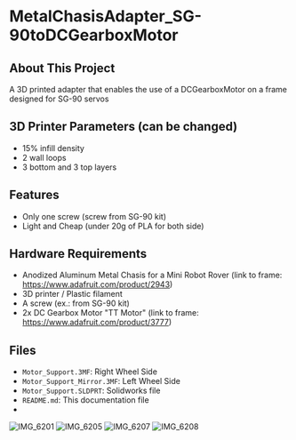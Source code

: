 # MetalChasisAdapter_SG-90toDCGearboxMotor
## About This Project

A 3D printed adapter that enables the use of a DCGearboxMotor on a frame designed for SG-90 servos

## 3D Printer Parameters (can be changed)
- 15% infill density
- 2 wall loops
- 3 bottom and 3 top layers 

## Features

- Only one screw (screw from SG-90 kit)
- Light and Cheap (under 20g of PLA for both side)

## Hardware Requirements

- Anodized Aluminum Metal Chasis for a Mini Robot Rover (link to frame: https://www.adafruit.com/product/2943)
- 3D printer / Plastic filament
- A screw (ex.: from SG-90 kit)
- 2x DC Gearbox Motor "TT Motor" (link to frame: https://www.adafruit.com/product/3777)


## Files

- `Motor_Support.3MF`: Right Wheel Side
- `Motor_Support_Mirror.3MF`: Left Wheel Side
- `Motor_Support.SLDPRT`: Solidworks file
- `README.md`: This documentation file
- 
![IMG_6201](https://github.com/user-attachments/assets/723578b5-6f47-4f02-a2a2-90d27ddc4040)
![IMG_6205](https://github.com/user-attachments/assets/eefcfd62-9d7c-490b-a130-b4e737d93637)
![IMG_6207](https://github.com/user-attachments/assets/8526f51e-4500-4c6d-85f0-bd16d45010dc)
![IMG_6208](https://github.com/user-attachments/assets/ab48c816-a5ca-406d-a772-14107fdb27ec)
